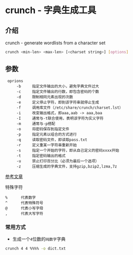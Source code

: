 # crunch - 字典生成工具

## 介绍

crunch - generate wordlists from a character set

```bash
crunch <min-len> <max-len> [<charset string>] [options]
```

## 参数

```
 oprions
     -b     指定文件输出的大小，避免字典文件过大  
     -c     指定文件输出的行数，即包含密码的个数
     -d     限制相同元素出现的次数
     -e     定义停止字符，即到该字符串就停止生成
     -f     调用库文件（/etc/share/crunch/charset.lst）
     -i     改变输出格式，即aaa,aab -> aaa,baa
     -I     通常与-t联合使用，表明该字符为实义字符
     -m     通常与-p搭配
     -o     将密码保存到指定文件
     -p     指定元素以组合的方式进行
     -q     读取密码文件，即读取pass.txt
     -r     定义重某一字符串重新开始
     -s     指定一个开始的字符，即从自己定义的密码xxxx开始
     -t     指定密码输出的格式
     -u     禁止打印百分比（必须为最后一个选项）
     -z     压缩生成的字典文件，支持gzip,bzip2,lzma,7z  
```

[参考文章](https://www.freebuf.com/sectool/170817.html)

特殊字符

```
%      代表数字
^      代表特殊符号
@      代表小写字母
,      代表大写字符
```

### 常用方式

- 生成一个`4`位数的`纯数字`字典

```bash
crunch 4 4 %%%% -o dict.txt
```

